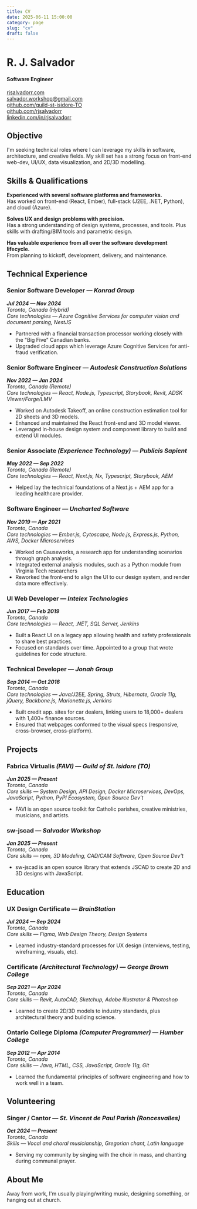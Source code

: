 ```yaml
---
title: CV
date: 2025-06-11 15:00:00
category: page
slug: "cv"
draft: false
---
```


# R. J. Salvador

#### Software Engineer

[rjsalvadorr.com](https://rjsalvadorr.com)  
[salvador.workshop@gmail.com](mailto:salvador.workshop@gmail.com)  
[github.com/guild-st-isidore-TO](https://github.com/guild-st-isidore-TO)  
[github.com/rjsalvadorr](https://github.com/rjsalvadorr)  
[linkedin.com/in/rjsalvadorr](https://www.linkedin.com/in/rjsalvadorr)

## Objective

I'm seeking technical roles where I can leverage my skills in software, architecture, and creative fields. My skill set has a strong focus on front-end web-dev, UI/UX, data visualization, and 2D/3D modelling.

## Skills & Qualifications

**Experienced with several software platforms and frameworks.**  
Has worked on front-end (React, Ember), full-stack (J2EE, .NET, Python), and cloud (Azure).        

**Solves UX and design problems with precision.**  
Has a strong understanding of design systems, processes, and tools. Plus skills with drafting/BIM tools and parametric design.        

**Has valuable experience from all over the software development lifecycle.**  
From planning to kickoff, development, delivery, and maintenance.      

## Technical Experience

### Senior Software Developer — _Konrad Group_

_**Jul 2024 — Nov 2024**  
Toronto, Canada (Hybrid)  
Core technologies — Azure Cognitive Services for computer vision and document parsing, NestJS_      

- Partnered with a financial transaction processor working closely with the "Big Five" Canadian banks.
- Upgraded cloud apps which leverage Azure Cognitive Services for anti-fraud verification.

### Senior Software Engineer — _Autodesk Construction Solutions_

_**Nov 2022 — Jan 2024**  
Toronto, Canada (Remote)  
Core technologies — React, Node.js, Typescript, Storybook, Revit, ADSK Viewer/Forge/LMV_      

- Worked on Autodesk Takeoff, an online construction estimation tool for 2D sheets and 3D models.
- Enhanced and maintained the React front-end and 3D model viewer.
- Leveraged in-house design system and component library to build and extend UI modules.

### Senior Associate _(Experience Technology)_ — _Publicis Sapient_

_**May 2022 — Sep 2022**  
Toronto, Canada (Remote)  
Core technologies — React, Next.js, Nx, Typescript, Storybook, AEM_      

- Helped lay the technical foundations of a Next.js + AEM app for a leading healthcare provider.

### Software Engineer — _Uncharted Software_

_**Nov 2019 — Apr 2021**  
Toronto, Canada  
Core technologies — Ember.js, Cytoscape, Node.js, Express.js, Python, AWS, Docker Microservices_      

- Worked on Causeworks, a research app for understanding scenarios through graph analysis.
- Integrated external analysis modules, such as a Python module from Virginia Tech researchers
- Reworked the front-end to align the UI to our design system, and render data more effectively.

### UI Web Developer — _Intelex Technologies_

_**Jun 2017 — Feb 2019**  
Toronto, Canada  
Core technologies — React, .NET, SQL Server, Jenkins_      

- Built a React UI on a legacy app allowing health and safety professionals to share best practices.
- Focused on standards over time. Appointed to a group that wrote guidelines for code structure.

### Technical Developer — _Jonah Group_

_**Sep 2014 — Oct 2016**  
Toronto, Canada  
Core technologies — Java/J2EE, Spring, Struts, Hibernate, Oracle 11g, jQuery, Backbone.js, Marionette.js, Jenkins_      

- Built credit app. sites for car dealers, linking users to 18,000+ dealers with 1,400+ finance sources.
- Ensured that webpages conformed to the visual specs (responsive, cross-browser, cross-platform).

## Projects

### Fabrica Virtualis _(FAVI)_ — _Guild of St. Isidore (TO)_

_**Jun 2025 — Present**  
Toronto, Canada  
Core skills — System Design, API Design, Docker Microservices, DevOps, JavaScript, Python, PyPI Ecosystem, Open Source Dev't_

- FAVI is an open source toolkit for Catholic parishes, creative ministries, musicians, and artists.

### sw-jscad — _Salvador Workshop_

_**Jan 2025 — Present**  
Toronto, Canada  
Core skills — npm, 3D Modeling, CAD/CAM Software, Open Source Dev't_      

- sw-jscad is an open source library that extends JSCAD to create 2D and 3D designs with JavaScript.

## Education

### UX Design Certificate — _BrainStation_

_**Jul 2024 — Sep 2024**  
Toronto, Canada  
Core skills — Figma, Web Design Theory, Design Systems_      

- Learned industry-standard processes for UX design (interviews, testing, wireframing, visuals, etc).

### Certificate _(Architectural Technology)_ — _George Brown College_

_**Sep 2021 — Apr 2024**  
Toronto, Canada  
Core skills — Revit, AutoCAD, Sketchup, Adobe Illustrator & Photoshop_      

- Learned to create 2D/3D models to industry standards, plus architectural theory and building science.

### Ontario College Diploma _(Computer Programmer)_ — _Humber College_

_**Sep 2012 — Apr 2014**  
Toronto, Canada  
Core skills — Java, HTML, CSS, JavaScript, Oracle 11g, Git_      

- Learned the fundamental principles of software engineering and how to work well in a team.

## Volunteering

### Singer / Cantor — _St. Vincent de Paul Parish (Roncesvalles)_

_**Oct 2024 — Present**  
Toronto, Canada  
Skills — Vocal and choral musicianship, Gregorian chant, Latin language_      

- Serving my community by singing with the choir in mass, and chanting during communal prayer.

## About Me

Away from work, I'm usually playing/writing music, designing something, or hanging out at church.

